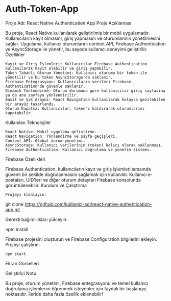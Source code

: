 ﻿# Auth-Token-App

Proje Adı: React Native Authentication App
Proje Açıklaması

Bu proje, React Native kullanılarak geliştirilmiş bir mobil uygulamadır. Kullanıcıların kayıt olmasını, giriş yapmasını ve oturumlarının yönetilmesini sağlar. Uygulama, kullanıcı oturumlarını context API, Firebase Authentication ve AsyncStorage ile yönetir, bu sayede kullanıcı deneyimi geliştirilir.
Özellikler

    Kayıt ve Giriş İşlemleri: Kullanıcılar Firebase Authentication kullanılarak kayıt olabilir ve giriş yapabilir.
    Token Tabanlı Oturum Yönetimi: Kullanıcı oturumu bir token ile yönetilir ve bu token AsyncStorage'da saklanır.
    Firebase Entegrasyonu: Kullanıcıların verileri Firebase Authentication'da güvenle saklanır.
    Dinamik Yönlendirme: Oturum durumuna göre kullanıcılar giriş sayfasına ya da ana sayfaya yönlendirilir.
    Basit ve Şık Arayüz: React Navigation kullanılarak kolayca gezilebilen bir arayüz tasarlandı.
    Oturum Kapatma: Kullanıcılar, token'ı kaldırarak oturumlarını kapatabilir.

Kullanılan Teknolojiler

    React Native: Mobil uygulama geliştirme.
    React Navigation: Yönlendirme ve sayfa geçişleri.
    Context API: Global durum yönetimi.
    AsyncStorage: Kullanıcı verilerinin (token) kalıcı olarak saklanması.
    Firebase Authentication: Kullanıcı doğrulama ve yönetim sistemi.

Firebase Özellikleri

Firebase Authentication, kullanıcıların kayıt ve giriş işlemleri sırasında güvenli bir şekilde doğrulanmasını sağlamak için kullanıldı. Kullanıcı e-postaları, UID'leri ve diğer oturum detayları Firebase konsolunda görüntülenebilir.
Kurulum ve Çalıştırma

    Projeyi klonlayın:

git clone https://github.com/kullanici-adi/react-native-authentication-app.git

Gerekli bağımlılıkları yükleyin:

npm install

Firebase projesini oluşturun ve Firebase Configuration bilgilerini ekleyin.
Projeyi çalıştırın:

    npm start

Ekran Görselleri

   

Geliştirici Notu

Bu proje, oturum yönetimi, Firebase entegrasyonu ve temel kullanıcı doğrulama işlemlerini öğrenmek isteyenler için faydalı bir başlangıç noktasıdır. İleride daha fazla özellik eklenebilir!
